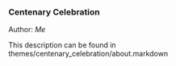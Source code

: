 ### Centenary Celebration

Author: *Me*

This description can be found in themes/centenary_celebration/about.markdown
